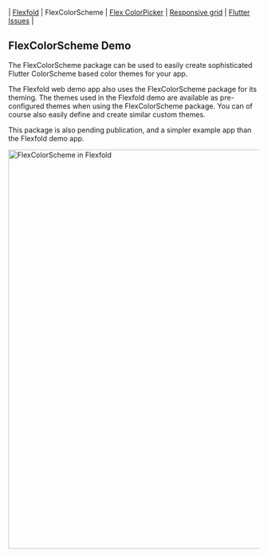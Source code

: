 | [Flexfold](README) | FlexColorScheme | [Flex ColorPicker](colorpicker) | [Responsive grid](gridview) | [Flutter Issues](flutterissues) |

## FlexColorScheme Demo

The FlexColorScheme package can be used to easily create sophisticated Flutter ColorScheme based color themes for your app.

The Flexfold web demo app also uses the FlexColorScheme package for its theming. The themes used in the Flexfold demo are available as pre-configured themes when using the FlexColorScheme package. You can of course also easily define and create similar custom themes.

This package is also pending publication, and a simpler example app than the Flexfold demo app.

<img src="https://rydmike.com/assets/FoldTheme1.gif?raw=true" alt="FlexColorScheme in Flexfold" width="800"/>